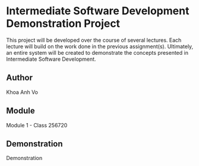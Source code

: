 # Intermediate Software Development Demonstration Project
This project will be developed over the course of several lectures.  Each 
lecture will build on the work done in the previous assignment(s).  Ultimately, an entire system will be created to demonstrate the concepts 
presented in Intermediate Software Development.

## Author
Khoa Anh Vo

## Module
Module 1 - Class 256720

## Demonstration
Demonstration

